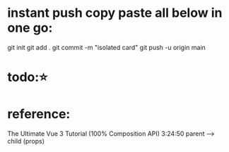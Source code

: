 # instant push copy paste all below in one go:

git init
git add .
git commit -m "isolated card"
git push -u origin main

# todo:⭐️

# reference:

The Ultimate Vue 3 Tutorial (100% Composition API) 3:24:50 parent --> child (props)
